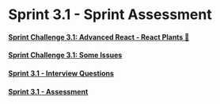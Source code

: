 #   Sprint 3.1 - Sprint Assessment

#### [Sprint Challenge 3.1: Advanced React - React Plants 🌿](./solution/README.md)

#### [Sprint Challenge 3.1: Some Issues](./solution/Issues.md)

#### [Sprint 3.1 - Interview Questions](./solution/interview_answers.md)

#### [Sprint 3.1 - Assessment](./Assessment.md)